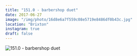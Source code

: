 ```yaml
---
title: "151.0 - barbershop duet"
date: 2017-06-27
image: "/img/photo/16d8e6a7f559c08e5719e8486df0b43c.jpg"
location: "Brixton"
instagram: true
draft: false
---
```


![151.0 - barbershop duet](/img/photo/16d8e6a7f559c08e5719e8486df0b43c.jpg)
